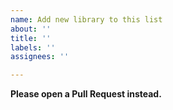 ```yaml
---
name: Add new library to this list
about: ''
title: ''
labels: ''
assignees: ''

---
```


**Please open a Pull Request instead.**
